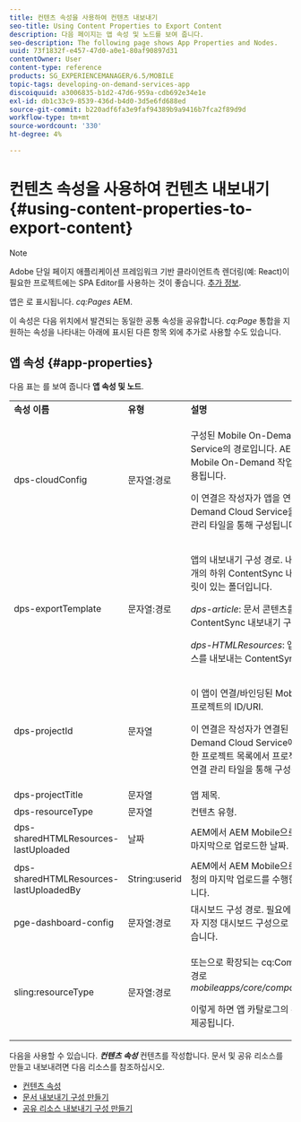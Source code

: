 ```yaml
---
title: 컨텐츠 속성을 사용하여 컨텐츠 내보내기
seo-title: Using Content Properties to Export Content
description: 다음 페이지는 앱 속성 및 노드를 보여 줍니다.
seo-description: The following page shows App Properties and Nodes.
uuid: 73f1832f-e457-47d0-a0e1-80af90897d31
contentOwner: User
content-type: reference
products: SG_EXPERIENCEMANAGER/6.5/MOBILE
topic-tags: developing-on-demand-services-app
discoiquuid: a3006835-b1d2-47d6-959a-cdb692e34e1e
exl-id: db1c33c9-8539-436d-b4d0-3d5e6fd688ed
source-git-commit: b220adf6fa3e9faf94389b9a9416b7fca2f89d9d
workflow-type: tm+mt
source-wordcount: '330'
ht-degree: 4%

---
```


# 컨텐츠 속성을 사용하여 컨텐츠 내보내기{#using-content-properties-to-export-content}

>[!NOTE]
>
>Adobe 단일 페이지 애플리케이션 프레임워크 기반 클라이언트측 렌더링(예: React)이 필요한 프로젝트에는 SPA Editor를 사용하는 것이 좋습니다. [추가 정보](/help/sites-developing/spa-overview.md).

앱은 로 표시됩니다. *cq:Pages* AEM.

이 속성은 다음 위치에서 발견되는 동일한 공통 속성을 공유합니다. *cq:Page* 통합을 지원하는 속성을 나타내는 아래에 표시된 다른 항목 외에 추가로 사용할 수도 있습니다.

## 앱 속성 {#app-properties}

다음 표는 를 보여 줍니다 **앱 속성 및 노드**.

<table>
 <tbody>
  <tr>
   <td><strong>속성 이름</strong></td>
   <td><strong>유형</strong></td>
   <td><strong>설명</strong></td>
  </tr>
  <tr>
   <td>dps-cloudConfig</td>
   <td>문자열:경로</td>
   <td><p>구성된 Mobile On-Demand Cloud Service의 경로입니다. AEM Mobile-Mobile On-Demand 작업(API 호출)에 사용됩니다.</p> <p>이 연결은 작성자가 앱을 연결할 Mobile On-Demand Cloud Service을 선택할 때 연결 관리 타일을 통해 구성됩니다.</p> </td>
  </tr>
  <tr>
   <td>dps-exportTemplate</td>
   <td>문자열:경로</td>
   <td><p>앱의 내보내기 구성 경로. 내보내기 구성이 2개의 하위 ContentSync 내보내기 구성 템플릿이 있는 폴더입니다.</p> <p><i>dps-article</i>: 문서 콘텐츠를 내보내는 ContentSync 내보내기 구성</p> <p><i>dps-HTMLResources</i>: 앱/문서 공유 리소스를 내보내는 ContentSync 내보내기 구성</p> </td>
  </tr>
  <tr>
   <td>dps-projectId</td>
   <td>문자열</td>
   <td><p>이 앱이 연결/바인딩된 Mobile On-Demand 프로젝트의 ID/URI.</p> <p>이 연결은 작성자가 연결된 Mobile On-Demand Cloud Service에 대해 사용 가능한 프로젝트 목록에서 프로젝트를 선택할 때 연결 관리 타일을 통해 구성됩니다.</p> </td>
  </tr>
  <tr>
   <td>dps-projectTitle</td>
   <td>문자열</td>
   <td>앱 제목.</td>
  </tr>
  <tr>
   <td>dps-resourceType</td>
   <td>문자열</td>
   <td>컨텐츠 유형.</td>
  </tr>
  <tr>
   <td>dps-sharedHTMLResources-lastUploaded</td>
   <td>날짜</td>
   <td>AEM에서 AEM Mobile으로 공유 리소스를 마지막으로 업로드한 날짜.</td>
  </tr>
  <tr>
   <td>dps-sharedHTMLResources-lastUploadedBy</td>
   <td>String:userid</td>
   <td>AEM에서 AEM Mobile으로 공유 리소스 요청의 마지막 업로드를 수행한 사용자의 ID입니다.</td>
  </tr>
  <tr>
   <td>pge-dashboard-config</td>
   <td>문자열:경로</td>
   <td>대시보드 구성 경로. 필요에 따라 경로를 사용자 지정 대시보드 구성으로 리디렉션할 수 있습니다.</td>
  </tr>
  <tr>
   <td>sling:resourceType</td>
   <td>문자열:경로</td>
   <td><p>또는으로 확장되는 cq:Component에 대한 경로 <i>mobileapps/core/components/instance.</i></p> <p>이렇게 하면 앱 카탈로그의 존재 및 렌더링이 제공됩니다.</p> </td>
  </tr>
 </tbody>
</table>

다음을 사용할 수 있습니다. ***컨텐츠 속성*** 컨텐츠를 작성합니다. 문서 및 공유 리소스를 만들고 내보내려면 다음 리소스를 참조하십시오.

* [컨텐츠 속성](/help/mobile/content-properties.md)
* [문서 내보내기 구성 만들기](/help/mobile/creating-article-export-configuration.md)
* [공유 리소스 내보내기 구성 만들기](/help/mobile/creating-shared-resources-export-configuration.md)
